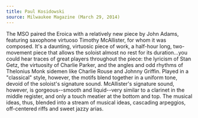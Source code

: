```yaml
---
title: Paul Kosidowski
source: Milwaukee Magazine (March 29, 2014)
---
```

The MSO paired the Eroica with a relatively new piece by John Adams, featuring saxophone virtuoso Timothy McAllister, for whom it was composed. It's a daunting, virtuosic piece of work, a half-hour long, two-movement piece that allows the soloist almost no rest for its duration...you could hear traces of great players throughout the piece: the lyricism of Stan Getz, the virtuosity of Charlie Parker, and the angles and odd rhythms of Thelonius Monk sidemen like Charlie Rouse and Johnny Griffin. Played in a "classical" style, however, the motifs blend together in a uniform tone, devoid of the soloist's signature sound. McAllister's signature sound, however, is gorgeous--smooth and liquid--very similar to a clarinet in the middle register, and only a touch meatier at the bottom and top. The musical ideas, thus, blended into a stream of musical ideas, cascading arpeggios, off-centered riffs and sweet jazzy arias. 